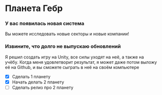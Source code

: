# Планета Гебр
### У вас появилась новая система
Вы можете исследовать новые секторы и новые компании!


### Извините, что долго не выпускаю обновлений
Я решил создать игру на Unity, все силы уходят на неё, а также на учёбу.
Когда меня удовлетворит результат, я может даже потом выложу её на Github, и вы сможете сыграть в неё на своём компьютере

- [x] Сделать 1 планету
- [x] Начать делать 2 планету
- [ ] Сделать релиз про 2 планету
